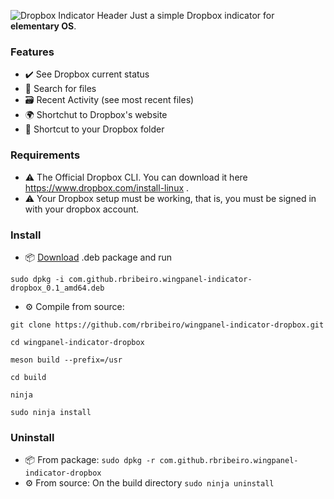 ![Dropbox Indicator Header](https://github.com/rbribeiro/wingpanel-indicator-dropbox/blob/master/screenshots/top.png)
Just a simple Dropbox indicator for **elementary OS**.
### Features
- ✔️ See Dropbox current status
- 🔎️ Search for files
- 🗃️ Recent Activity (see most recent files)
- 🌍️ Shortchut to Dropbox's website
- 📂️ Shortcut to your Dropbox folder

### Requirements
- ⚠️ The Official Dropbox CLI. You can download it here https://www.dropbox.com/install-linux .
- ⚠️ Your Dropbox setup must be working, that is, you must be signed in with your dropbox account.

### Install 
- 📦️ [Download](https://github.com/rbribeiro/wingpanel-indicator-dropbox/blob/master/packages/com.github.rbribeiro.wingpanel-indicator-dropbox_0.1_amd64.deb) .deb package and run

``sudo dpkg -i com.github.rbribeiro.wingpanel-indicator-dropbox_0.1_amd64.deb``

- ⚙️ Compile from source:

 ``git clone https://github.com/rbribeiro/wingpanel-indicator-dropbox.git``
 
 ``cd wingpanel-indicator-dropbox``
 
 `meson build --prefix=/usr`
 
 `cd build`
 
 `ninja`
 
 `sudo ninja install`
 
 ### Uninstall
 - 📦️ From package: `sudo dpkg -r com.github.rbribeiro.wingpanel-indicator-dropbox`
 - ⚙️ From source: On the build directory ``sudo ninja uninstall``
